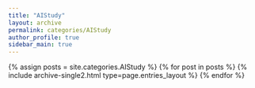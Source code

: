 ```yaml
---
title: "AIStudy"
layout: archive
permalink: categories/AIStudy
author_profile: true
sidebar_main: true
---
```



{% assign posts = site.categories.AIStudy %}
{% for post in posts %} {% include archive-single2.html type=page.entries_layout %} {% endfor %}
